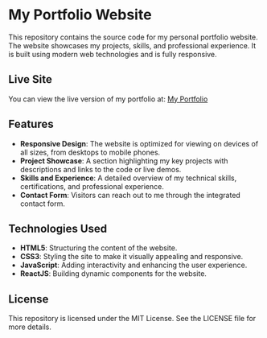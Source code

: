 # My Portfolio Website

This repository contains the source code for my personal portfolio website. The website showcases my projects, skills, and professional experience. It is built using modern web technologies and is fully responsive.

## Live Site

You can view the live version of my portfolio at: [My Portfolio](https://kumkumshh.github.io/my-portfolio/)

## Features
- **Responsive Design**: The website is optimized for viewing on devices of all sizes, from desktops to mobile phones.
- **Project Showcase**: A section highlighting my key projects with descriptions and links to the code or live demos.
- **Skills and Experience**: A detailed overview of my technical skills, certifications, and professional experience.
- **Contact Form**: Visitors can reach out to me through the integrated contact form.

## Technologies Used
- **HTML5**: Structuring the content of the website.
- **CSS3**: Styling the site to make it visually appealing and responsive.
- **JavaScript**: Adding interactivity and enhancing the user experience.
- **ReactJS**: Building dynamic components for the website.

## License
This repository is licensed under the MIT License. See the LICENSE file for more details.
